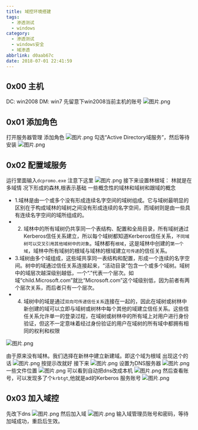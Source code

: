 ```yaml
---
title: 域控环境搭建
tags:
  - 渗透测试
  - windows
category:
  - 渗透测试
  - windows安全
  - 域渗透
abbrlink: d0aab67c
date: 2018-07-01 22:41:59
---
```


## 0x00 主机
 DC: win2008 
DM: win7
先留意下win2008当前主机的账号
![图片.png](https://upload-images.jianshu.io/upload_images/5443560-98fa836dbd3f9f94.png?imageMogr2/auto-orient/strip%7CimageView2/2/w/1240)

## 0x01 添加角色
打开服务器管理
添加角色
![图片.png](https://upload-images.jianshu.io/upload_images/5443560-a9e805529b17003f.png?imageMogr2/auto-orient/strip%7CimageView2/2/w/1240)
勾选“Active Directory域服务”，然后等待安装
![图片.png](https://upload-images.jianshu.io/upload_images/5443560-a367c165408de660.png?imageMogr2/auto-orient/strip%7CimageView2/2/w/1240)
## 0x02 配置域服务
运行里面输入`dcpromo.exe`
注意下这里
![图片.png](https://upload-images.jianshu.io/upload_images/5443560-dea27ff34db61e5c.png?imageMogr2/auto-orient/strip%7CimageView2/2/w/1240)
接下来设置林根域： 林就是在多域情 况下形成的森林,根表示基础
一些概念性的域林和域树和跟域的概念
- 1.域林是由一个或多个没有形成连续名字空间的域树组成。它与域树最明显的区别在于构成域林的域树之间没有形成连续的名字空间，而域树则是由一些具有连续名字空间的域所组成的。
- 2. 域林中的所有域树仍共享同一个表结构、配置和全局目录，所有域树通过Kerberos信任关系建立，所以每个域树都知道Kerberos信任关系，`不同域树可以交叉引用其他域树中的对象`。域林都有`根域`，这是域林中创建的`第一个域`，域林中所有域树的根域与域林的根域建立`可传递`的信任关系。
- 3.域树由多个域组成，这些域共享同一表结构和配置，形成一个连续的名字空间。树中的域通过信任关系连接起来，“活动目录”包含一个或多个域树。域树中的域层次越深级别越低，一个“.”代表一个层次。如域“child.Microsoft.com”就比“Microsoft.com”这个域级别低，因为前者有两个层次关系，而后者只有一个层次。
- 4. 域树中的域是通过`双向可传递信任关系`连接在一起的，因此在域树或树林中新创建的域可以立即与域树或树林中每个其他的域建立信任关系。这些信任关系允许单一的登录过程，在域树或树林中的所有域上对用户进行身份验证，但这不一定意味着经过身份验证的用户在域树的所有域中都拥有相同的权利和权限

![图片.png](https://upload-images.jianshu.io/upload_images/5443560-c666506e8c254fd8.png?imageMogr2/auto-orient/strip%7CimageView2/2/w/1240)

由于原来没有域林。我们选择在新林中建立新建域。即这个域为根域
出现这个的话
![图片.png](https://upload-images.jianshu.io/upload_images/5443560-5d6af192477fc1c0.png?imageMogr2/auto-orient/strip%7CimageView2/2/w/1240)
按提示改就好
接下来
![图片.png](https://upload-images.jianshu.io/upload_images/5443560-46947185bbec4fc7.png?imageMogr2/auto-orient/strip%7CimageView2/2/w/1240)
设置为DNS服务器
![图片.png](https://upload-images.jianshu.io/upload_images/5443560-458bc8dcf41884b6.png?imageMogr2/auto-orient/strip%7CimageView2/2/w/1240)
一些文件位置
![图片.png](https://upload-images.jianshu.io/upload_images/5443560-c5f19f0c3c22d667.png?imageMogr2/auto-orient/strip%7CimageView2/2/w/1240)
可以看到自动把dns改成本机
![图片.png](https://upload-images.jianshu.io/upload_images/5443560-140eeda7af0d03ac.png?imageMogr2/auto-orient/strip%7CimageView2/2/w/1240)
然后查看账号，可以发现多了个`krbtgt`,他就是ad的Kerberos 服务账号
![图片.png](https://upload-images.jianshu.io/upload_images/5443560-1296dab119a51271.png?imageMogr2/auto-orient/strip%7CimageView2/2/w/1240)

## 0x03 加入域控
先改下dns
![图片.png](https://upload-images.jianshu.io/upload_images/5443560-a4af56296254298e.png?imageMogr2/auto-orient/strip%7CimageView2/2/w/1240)
然后加入域
![图片.png](https://upload-images.jianshu.io/upload_images/5443560-16d69a0c0047961d.png?imageMogr2/auto-orient/strip%7CimageView2/2/w/1240)
输入域管理员账号和密码，等待加域成功，重启后生效。









